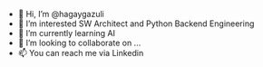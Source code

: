 - 👋 Hi, I’m @hagaygazuli
- 👀 I’m interested SW Architect and Python Backend Engineering 
- 🌱 I’m currently learning AI
- 💞️ I’m looking to collaborate on ...
- 📫 You can reach me via Linkedin

<!---
hagaygazuli/hagaygazuli is a ✨ special ✨ repository because its `README.md` (this file) appears on your GitHub profile.
You can click the Preview link to take a look at your changes.
--->
